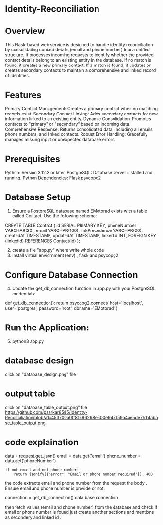# Identity-Reconciliation


# Overview
This Flask-based web service is designed to handle identity reconciliation by consolidating contact details (email and phone number) into a unified structure. It processes incoming requests to identify whether the provided contact details belong to an existing entity in the database. If no match is found, it creates a new primary contact. If a match is found, it updates or creates secondary contacts to maintain a comprehensive and linked record of identities.

# Features
Primary Contact Management: Creates a primary contact when no matching records exist.
Secondary Contact Linking: Adds secondary contacts for new information linked to an existing entity.
Dynamic Consolidation: Promotes contacts to "primary" or "secondary" based on incoming data.
Comprehensive Response: Returns consolidated data, including all emails, phone numbers, and linked contacts.
Robust Error Handling: Gracefully manages missing input or unexpected database errors.

# Prerequisites
Python: Version 3.12.3 or later.
PostgreSQL: Database server installed and running.
Python Dependencies:
    Flask
    psycopg2


# Database Setup
1. Ensure a PostgreSQL database named EMotorad exists with a table called Contact. 
Use the following schema:

CREATE TABLE Contact (
    id SERIAL PRIMARY KEY,
    phoneNumber VARCHAR(20),
    email VARCHAR(100),
    linkPrecedence VARCHAR(20),
    createdAt TIMESTAMP,
    updatedAt TIMESTAMP,
    linkedId INT,
    FOREIGN KEY (linkedId) REFERENCES Contact(id)
);

2. create a file "app.py" where write whole code 
3. install virtual enviornment (env) , flask and psycopg2

# Configure Database Connection
4. Update the get_db_connection function in app.py with your PostgreSQL credentials:

def get_db_connection():
    return psycopg2.connect(
        host='localhost',
        user='postgres',
        password='root',
        dbname='EMotorad'
    )
# Run the Application:
5. python3 app.py


# database design
click on
"database_design.png" file

# output table

click on "database_table_output.png" file
https://github.com/psarkar8585/Identity-Reconciliation/blob/a1c453700a0ff81396268e500e945159a4ae5de7/database_table_output.png


# code explaination 

 data = request.get_json()
    email = data.get('email')
    phone_number = data.get('phoneNumber')

    if not email and not phone_number:
        return jsonify({"error": "Email or phone number required"}), 400

the code extracts email and phone number from the request the body . Ensure email and phone number is provide or not.

connection = get_db_connection()
data base connection 

then fetch values (email and phone number) from the database and check if email or phone number is found just create another sections and mentions as secondery and linked id .
